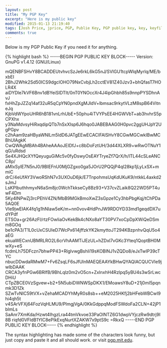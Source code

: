 ```yaml
---
layout: post
title: "My PGP Key"
excerpt: "Here is my public key"
modified: 2015-01-13 21:19:40
tags: [Josh Price, jprice, PGP, Publie Key, PGP publie key, key, keyfile]
comments: true
---
```


Below is my PGP Public Key if you need it for anything.

{% highlight bash %}
-----BEGIN PGP PUBLIC KEY BLOCK-----
Version: GnuPG v1.4.12 (GNU/Linux)

mQENBFSHvY8BCADDEUtvhvcSzJe6rkL6kG5nJ/SVIGU1tcpWlqMyrlq/ME/bxbEI
2BhJ2Whk2Sd50ICS9dgclOHO79NxCvbjLh2cctEV81Z40Jzv3+bhQfasT7HOLR4X
aiDYDle7kVF6Bnv1dBYeiSIDTIt/0nT0YNOccXr4J4ipGhbh85s9nnpPYSDhnAvJ
fxHhZpJZZq14af32uR5qCpYN0pndXgMJldV+lbmsac9rkytVLzM8spB64VitneJq
KjbVdWYpoUHR6hB181vnLrhUbE+50phu4iTVYPsEE4HGWVbT+ab3hvhrS5pCPXhx
y3NaMdvsyHiRxqdipQTb7nSxXIsp6J6hqo0JABEBAAG0H0pvc2ggUHJpY2UgPGpv
c2hAam9zaHByaWNlLm5ldD6JATgEEwECACIFAlSHvY8CGwMGCwkIBwMCBhUIAgkK
CwQWAgMBAh4BAheAAAoJEIDfJ+c8bDoFztUH/3d44XLXR9+wRwOTNuY1qG/uRdsd
Se4XJHQcXYfQeyuguGiMc5v0fyDswyOsEAYTryeZf7QrX/h/lTL44cSLeANCC8p/
aMlxSylE7N5nJ0/9BIEFnU0MjGZgxo0ga5JOrU2PQQjP4qI28kp1jLyLxSX+mmiC
drC/4eUfAY3VwoRShN7v3UXOuD6jk/E7TnpohmsUqKdUKuK9/ntkkL4axkd2sJmJ
LsKPlbuthhmyxN6aSm8jc0WchTkkseCy8Bz93+V37cvZLaik8Q22WD5PT4uwF4Dm
5Ky4INPwZj3rcPEhV4ZN/MbB9MGkBmoXwZ3sGpze1Cy3hbPbgKqj/tChPDa5AQ0E
VIe9jwEIAK4fq1g1hNIaw5eK/m+nn0vov4HdPnJW9RDOYD33md1geqdDX7udYPdf
ETSOa+gr26AzFl/rtzFOwliaOvKekBk4cNXo8aYT30PV7xoCpDpXWiQeDSmm8GOq
be1cPA3/T1L0cUxCSUIeD7WcPx614jffzkYK2kmyttoJT294KBzpnhvQqU5o4aEG
ekuaWECxnUBMRLRO2L6crVhAAMTiJEzUL+hZDxl7vGKc3Yteq1QoptBH0MwXy+eS
fcdmLh75DFczn7bhwPP43+RlglvwgBshIi19sKOBlNJ1vZQDo8/eJxTwIP39cTYC
nbucDDwdaRMwM7+Fv6ZsqLF6sJfUlnMAEQEAAYkBHwQYAQIACQUCVIe9jwIbDAAK
CRCA3yfnPGw6BRIfB/9BhLqlz0m2vO5cn+ZxlnxhH4Rzlpq5yBU4s3wSrLwcDHiU
CTpZBCE0VzSgvew+b2+5N5ubiDWNWSpDKX1/EMoawsY8uD+21j0mI5pqnmk3D1Zk
SZwTvNIC59tVX+vZehaMCADYhMyR0s8sb++eM2025HKfj2bHFebWBCwI9hi4qh5t
v4SArVFXj64FozVqHLMU9/PlmgjVgA/0KkGdppqModFSWdoFa2CLN+42jP1blmLs
SaAnr7XmKda/Hzwt4IhgzLra44tmVkvoe33PaOlNTZ6G1dwpVYjczRw9dtrj9I8B
riqfd0VFldB1YIC8ePIkExqNurtXZAKW7x9ptS9c
=RkxQ
-----END PGP PUBLIC KEY BLOCK-----
{% endhighlight %}

The syntax highlighting has made some of the characters look funny, but just copy and paste it and all should work. or visit [pgp.mit.edu](http://pgp.mit.edu/pks/lookup?op=vindex&search=0x80DF27E73C6C3A05).